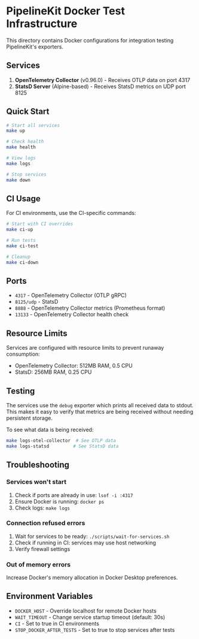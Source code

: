 # PipelineKit Docker Test Infrastructure

This directory contains Docker configurations for integration testing PipelineKit's exporters.

## Services

1. **OpenTelemetry Collector** (v0.96.0) - Receives OTLP data on port 4317
2. **StatsD Server** (Alpine-based) - Receives StatsD metrics on UDP port 8125

## Quick Start

```bash
# Start all services
make up

# Check health
make health

# View logs
make logs

# Stop services
make down
```

## CI Usage

For CI environments, use the CI-specific commands:
```bash
# Start with CI overrides
make ci-up

# Run tests
make ci-test

# Cleanup
make ci-down
```

## Ports

- `4317` - OpenTelemetry Collector (OTLP gRPC)
- `8125/udp` - StatsD
- `8888` - OpenTelemetry Collector metrics (Prometheus format)
- `13133` - OpenTelemetry Collector health check

## Resource Limits

Services are configured with resource limits to prevent runaway consumption:
- OpenTelemetry Collector: 512MB RAM, 0.5 CPU
- StatsD: 256MB RAM, 0.25 CPU

## Testing

The services use the `debug` exporter which prints all received data to stdout. This makes it easy to verify that metrics are being received without needing persistent storage.

To see what data is being received:
```bash
make logs-otel-collector  # See OTLP data
make logs-statsd         # See StatsD data
```

## Troubleshooting

### Services won't start
1. Check if ports are already in use: `lsof -i :4317`
2. Ensure Docker is running: `docker ps`
3. Check logs: `make logs`

### Connection refused errors
1. Wait for services to be ready: `./scripts/wait-for-services.sh`
2. Check if running in CI: services may use host networking
3. Verify firewall settings

### Out of memory errors
Increase Docker's memory allocation in Docker Desktop preferences.

## Environment Variables

- `DOCKER_HOST` - Override localhost for remote Docker hosts
- `WAIT_TIMEOUT` - Change service startup timeout (default: 30s)
- `CI` - Set to true in CI environments
- `STOP_DOCKER_AFTER_TESTS` - Set to true to stop services after tests